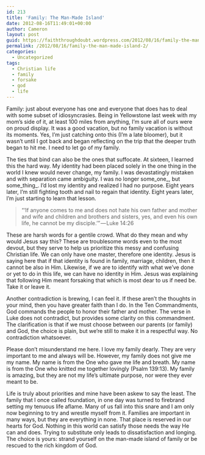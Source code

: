 ```yaml
---
id: 213
title: 'Family: The Man-Made Island'
date: 2012-08-16T11:49:01+00:00
author: Cameron
layout: post
guid: https://faiththroughdoubt.wordpress.com/2012/08/16/family-the-man-made-island/
permalink: /2012/08/16/family-the-man-made-island-2/
categories:
  - Uncategorized
tags:
  - Christian life
  - family
  - forsake
  - god
  - life
---
```

Family: just about everyone has one and everyone that does has to deal with some subset of idiosyncrasies. Being in Yellowstone last week with my mom’s side of it, at least 100 miles from anything, I’m sure all of ours were on proud display. It was a good vacation, but no family vacation is without its moments. Yes, I’m just catching onto this (I’m a late bloomer), but it wasn’t until I got back and began reflecting on the trip that the deeper truth began to hit me. I need to let go of my family.

The ties that bind can also be the ones that suffocate. At sixteen, I learned this the hard way. My identity had been placed solely in the one thing in the world I knew would never change, my family. I was devastatingly mistaken and with separation came ambiguity. I was no longer some_one_, but some_thing_. I’d lost my identity and realized I had no purpose. Eight years later, I’m still fighting tooth and nail to regain that identity. Eight years later, I’m just starting to learn that lesson.

> “‘If anyone comes to me and does not hate his own father and mother and wife and children and brothers and sisters, yes, and even his own life, he cannot be my disciple.’” — Luke 14:26

These are harsh words for a gentile crowd. What do they mean and why would Jesus say this? These are troublesome words even to the most devout, but they serve to help us prioritize this messy and confusing Christian life. We can only have one master, therefore one identity. Jesus is saying here that if that identity is found in family, marriage, children, then it cannot be also in Him. Likewise, if we are to identify with what we’ve done or yet to do in this life, we can have no identity in Him. Jesus was explaining that following Him meant forsaking that which is most dear to us if need be. Take it or leave it.

Another contradiction is brewing, I can feel it. If these aren’t the thoughts in your mind, then you have greater faith than I do. In the Ten Commandments, God commands the people to honor their father and mother. The verse in Luke does not contradict, but provides some clarity on this commandment. The clarification is that if we must choose between our parents (or family) and God, the choice is plain, but we’re still to make it in a respectful way. No contradiction whatsoever.

Please don’t misunderstand me here. I love my family dearly. They are very important to me and always will be. However, my family does not give me my name. My name is from the One who gave me life and breath. My name is from the One who knitted me together lovingly (Psalm 139:13). My family is amazing, but they are not my life’s ultimate purpose, nor were they ever meant to be.

Life is truly about priorities and mine have been askew to say the least. The family that I once called foundation, in one day was turned to firebrand setting my tenuous life aflame. Many of us fall into this snare and I am only now beginning to try and wrestle myself from it. Families are important in many ways, but they are everything in none. That place is reserved in our hearts for God. Nothing in this world can satisfy those needs the way He can and does. Trying to substitute only leads to dissatisfaction and longing. The choice is yours: strand yourself on the man-made island of family or be rescued to the rich kingdom of God.